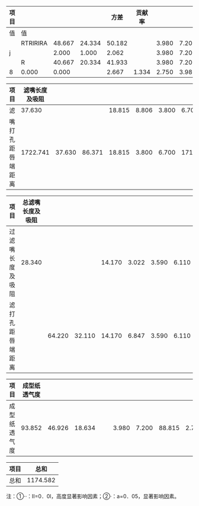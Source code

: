|项目| | | |方差|贡献率| | | | | |
|---|---|---|---|---|---|---|---|---|---|---|
|值|值| | | | | | | | |%|
| |RTRIRIRA|48.667|24.334|50.182| |3.980|7.200|47.697|27.323| |
|j| |2.000|1.000|2.062| |3.980|7.200|1.030| |0.590|
| |R|40.667|20.334|41.933| |3.980|7.200|39.697|22.740| |
|8|0.000|0.000| |2.667|1.334|2.750|3.980|7.200|1.697|0.972|

|项目|滤嘴长度及吸阻| | | | | | | | | |
|---|---|---|---|---|---|---|---|---|---|---|
|滤|37.630| | |18.815|8.806|3.800|6.700| |33.357|6.84|
|嘴打孔距唇端距离|1722.741|37.630|86.371|18.815|3.800|6.700|1718.468| |33.357|1.684|

|项目|总滤嘴长度及吸阻| | | | | | | | |
|---|---|---|---|---|---|---|---|---|---|
|过滤嘴长度及吸阻|28.340| | |14.170|3.022|3.590|6.110|18.961|1.614|
|滤打孔距唇端距离| |64.220|32.110|14.170|6.847|3.590|6.110|54.841|6.69|

|项目|成型纸透气度| | | | | | | | | |
|---|---|---|---|---|---|---|---|---|---|---|
|成型纸透气度|93.852|46.926|18.634| | |3.980|7.200|88.815|2.726| |

|项目|总和|
|---|---|
|总和|1174.582|

注：①··：Ⅱ=0．0l，高度显著影响因素；②·：a=0．05，显著影响因素。